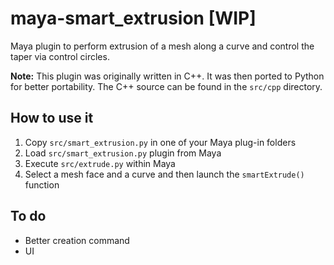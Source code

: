 # maya-smart_extrusion [WIP]

Maya plugin to perform extrusion of a mesh along a curve and control the taper via control circles.  

**Note:** This plugin was originally written in C++. It was then ported to Python for better portability. The C++ source can be found in the `src/cpp` directory.

## How to use it

1. Copy `src/smart_extrusion.py` in one of your Maya plug-in folders
2. Load `src/smart_extrusion.py` plugin from Maya
3. Execute `src/extrude.py` within Maya
4. Select a mesh face and a curve and then launch the `smartExtrude()` function

## To do

* Better creation command
* UI
